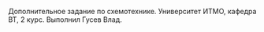 Дополнительное задание по схемотехнике. 
Университет ИТМО, кафедра ВТ, 2 курс.
Выполнил Гусев Влад.
